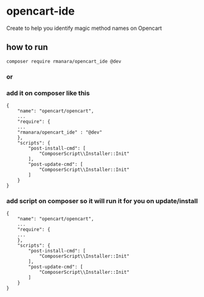 # opencart-ide

Create to help you identify magic method names on Opencart

## how to run 
```
composer require rmanara/opencart_ide @dev
```
### or

### add it on composer like this
```
{
    "name": "opencart/opencart",
    ...
    "require": {
    ...
    "rmanara/opencart_ide" : "@dev"
    },
    "scripts": {
        "post-install-cmd": [
            "ComposerScript\\Installer::Init"
        ],
        "post-update-cmd": [
            "ComposerScript\\Installer::Init"
        ]
    }
}
```
### add script on composer so it will run it for you on update/install

```
{
    "name": "opencart/opencart",
    ...
    "require": {
    ...
    },
    "scripts": {
        "post-install-cmd": [
            "ComposerScript\\Installer::Init"
        ],
        "post-update-cmd": [
            "ComposerScript\\Installer::Init"
        ]
    }
}
```